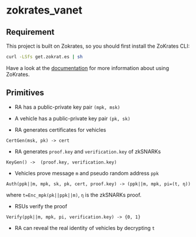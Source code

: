 # zokrates_vanet

## Requirement

This project is built on Zokrates, so you should first install the ZoKrates CLI:

```bash
curl -LSfs get.zokrat.es | sh
```

Have a look at the [documentation](https://zokrates.github.io/) for more information about using ZoKrates.

## Primitives

- RA has a public-private key pair `(mpk, msk)`

- A vehicle has a public-private key pair `(pk, sk)`

- RA generates certificates for vehicles

```
CertGen(msk, pk) -> cert
```

- RA generates `proof.key` and `verification.key` of zkSNARKs

```
KeyGen() ->  (proof.key, verification.key)
```

- Vehicles prove message `m` and pseudo random address `ppk`

```
Auth(ppk||m, mpk, sk, pk, cert, proof.key) -> (ppk||m, mpk, pi=(t, η))
```

where `t=Enc_mpk(pk||ppk||m)`, `η` is the zkSNARKs proof.

- RSUs verify the proof

```
Verify(ppk||m, mpk, pi, verification.key) -> {0, 1}
```

- RA can reveal the real identity of vehicles by decrypting `t`